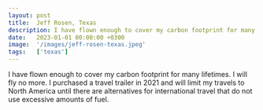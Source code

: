 ```yaml
---
layout: post
title:  Jeff Rosen, Texas
description: I have flown enough to cover my carbon footprint for many lifetimes. I will fly no more. I purchased a travel trailer in 2021 and will limit my travel...
date:   2023-01-01 00:00:00 +0300
image:  '/images/jeff-rosen-texas.jpeg'
tags:   ['texas']
---
```

I have flown enough to cover my carbon footprint for many lifetimes. I will fly no more. I purchased a travel trailer in 2021 and will limit my travels to North America until there are alternatives for international travel that do not use excessive amounts of fuel.


